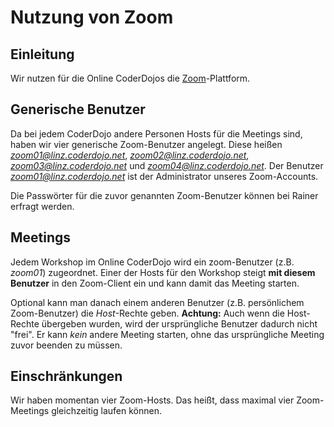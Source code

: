 # Nutzung von Zoom

## Einleitung

Wir nutzen für die Online CoderDojos die [Zoom](https://zoom.us)-Plattform.

## Generische Benutzer

Da bei jedem CoderDojo andere Personen Hosts für die Meetings sind, haben wir vier generische Zoom-Benutzer angelegt. Diese heißen *zoom01@linz.coderdojo.net*, *zoom02@linz.coderdojo.net*, *zoom03@linz.coderdojo.net* und *zoom04@linz.coderdojo.net*. Der Benutzer *zoom01@linz.coderdojo.net* ist der Administrator unseres Zoom-Accounts.

Die Passwörter für die zuvor genannten Zoom-Benutzer können bei Rainer erfragt werden.

## Meetings

Jedem Workshop im Online CoderDojo wird ein zoom-Benutzer (z.B. *zoom01*) zugeordnet. Einer der Hosts für den Workshop steigt **mit diesem Benutzer** in den Zoom-Client ein und kann damit das Meeting starten.

Optional kann man danach einem anderen Benutzer (z.B. persönlichem Zoom-Benutzer) die *Host*-Rechte geben. **Achtung:** Auch wenn die Host-Rechte übergeben wurden, wird der ursprüngliche Benutzer dadurch nicht "frei". Er kann *kein* andere Meeting starten, ohne das ursprüngliche Meeting zuvor beenden zu müssen.

## Einschränkungen

Wir haben momentan vier Zoom-Hosts. Das heißt, dass maximal vier Zoom-Meetings gleichzeitig laufen können.
